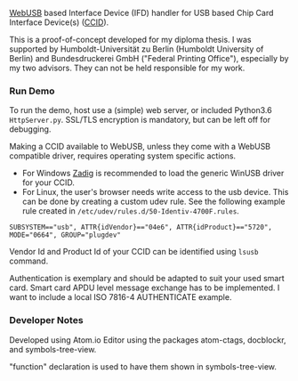 [WebUSB] based Interface Device (IFD) handler for USB based Chip Card Interface Device(s) ([CCID]).

This is a proof-of-concept developed for my diploma thesis. I was supported by Humboldt-Universität zu Berlin (Humboldt University of Berlin) and Bundesdruckerei GmbH ("Federal Printing Office"), especially by my two advisors. They can not be held responsible for my work.

[WebUSB]: https://wicg.github.io/webusb/
[CCID]: http://www.usb.org/developers/docs/devclass_docs/DWG_Smart-Card_CCID_Rev110.pdf

### Run Demo ###
To run the demo, host use a (simple) web server, or included Python3.6 `HttpServer.py`. SSL/TLS encryption is mandatory, but can be left off for debugging.

Making a CCID available to WebUSB, unless they come with a WebUSB compatible driver, requires operating system specific actions.
- For Windows [Zadig](http://zadig.akeo.ie/) is recommended to load the generic WinUSB driver for your CCID.
- For Linux, the user's browser needs write access to the usb device. This can be done by creating a custom udev rule. See the following example rule created in `/etc/udev/rules.d/50-Identiv-4700F.rules`.
```
SUBSYSTEM=="usb", ATTR{idVendor}=="04e6", ATTR{idProduct}=="5720", MODE="0664", GROUP="plugdev"
```
Vendor Id and Product Id of your CCID can be identified using `lsusb` command.

Authentication is exemplary and should be adapted to suit your used smart card. Smart card APDU level message exchange has to be implemented. I want to include a local ISO 7816-4 AUTHENTICATE example.


### Developer Notes ###
Developed using Atom.io Editor using the packages atom-ctags, docblockr, and symbols-tree-view.

"function" declaration is used to have them shown in symbols-tree-view.
